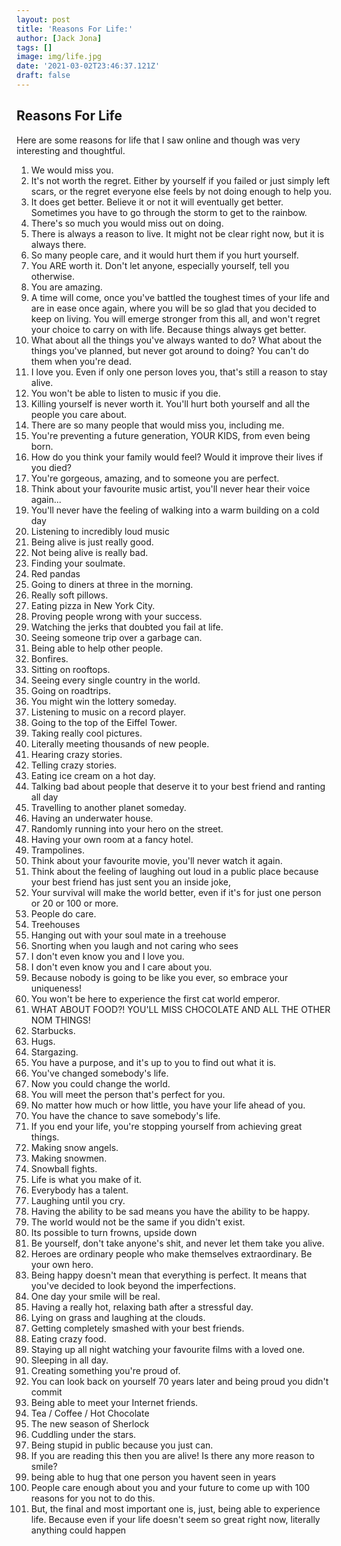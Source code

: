 ```yaml
---
layout: post
title: 'Reasons For Life:'
author: [Jack Jona]
tags: []
image: img/life.jpg
date: '2021-03-02T23:46:37.121Z'
draft: false
---
```


## Reasons For Life

Here are some reasons for life that I saw online and though was very interesting and thoughtful.

1. We would miss you. 
2. It's not worth the regret. Either by yourself if you failed or just simply left scars, or the regret everyone else feels by not doing enough to help you. 
3. It does get better. Believe it or not it will eventually get better. Sometimes you have to go through the storm to get to the rainbow. 
4. There's so much you would miss out on doing. 
5. There is always a reason to live. It might not be clear right now, but it is always there. 
6. So many people care, and it would hurt them if you hurt yourself. 
7. You ARE worth it. Don't let anyone, especially yourself, tell you otherwise. 
8. You are amazing. 
9. A time will come, once you've battled the toughest times of your life and are in ease once again, where you will be so glad that you decided to keep on living. You will emerge stronger from this all, and won't regret your choice to carry on with life. Because things always get better. 
10. What about all the things you've always wanted to do? What about the things you've planned, but never got around to doing? You can't do them when you're dead. 
11. I love you. Even if only one person loves you, that's still a reason to stay alive. 
12. You won't be able to listen to music if you die. 
13. Killing yourself is never worth it. You'll hurt both yourself and all the people you care about. 
14. There are so many people that would miss you, including me. 
15. You're preventing a future generation, YOUR KIDS, from even being born. 
16. How do you think your family would feel? Would it improve their lives if you died? 
17. You're gorgeous, amazing, and to someone you are perfect. 
18. Think about your favourite music artist, you'll never hear their voice again... 
19. You'll never have the feeling of walking into a warm building on a cold day 
20. Listening to incredibly loud music 
21. Being alive is just really good. 
22. Not being alive is really bad. 
23. Finding your soulmate. 
24. Red pandas 
25. Going to diners at three in the morning. 
26. Really soft pillows. 
27. Eating pizza in New York City. 
28. Proving people wrong with your success. 
29. Watching the jerks that doubted you fail at life. 
30. Seeing someone trip over a garbage can. 
31. Being able to help other people. 
32. Bonfires. 
33. Sitting on rooftops. 
34. Seeing every single country in the world. 
35. Going on roadtrips. 
36. You might win the lottery someday. 
37. Listening to music on a record player. 
38. Going to the top of the Eiffel Tower. 
39. Taking really cool pictures. 
40. Literally meeting thousands of new people. 
41. Hearing crazy stories. 
42. Telling crazy stories. 
43. Eating ice cream on a hot day. 
44. Talking bad about people that deserve it to  your best friend and ranting all day 
45. Travelling to another planet someday. 
46. Having an underwater house. 
47. Randomly running into your hero on the street. 
48. Having your own room at a fancy hotel. 
49. Trampolines. 
50. Think about your favourite movie, you'll never watch it again. 
51. Think about the feeling of laughing out loud in a public place because your best friend has just sent you an inside joke, 
52. Your survival will make the world better, even if it's for just one person or 20 or 100 or more. 
53. People do care. 
54. Treehouses 
55. Hanging out with your soul mate in a treehouse 
55. Snorting when you laugh and not caring who sees 
56. I don't even know you and I love you. 
57. I don't even know you and I care about you. 
58. Because nobody is going to be like you ever, so embrace your uniqueness! 
59. You won't be here to experience the first cat world emperor. 
60. WHAT ABOUT FOOD?! YOU'LL MISS CHOCOLATE AND ALL THE OTHER NOM THINGS! 
61. Starbucks. 
62. Hugs. 
63. Stargazing. 
64. You have a purpose, and it's up to you to find out what it is. 
65. You've changed somebody's life. 
66. Now you could change the world. 
67. You will meet the person that's perfect for you. 
68. No matter how much or how little, you have your life ahead of you. 
69. You have the chance to save somebody's life. 
70. If you end your life, you're stopping yourself from achieving great things. 
71. Making snow angels. 
72. Making snowmen. 
73. Snowball fights. 
74. Life is what you make of it. 
75. Everybody has a talent. 
76. Laughing until you cry. 
77. Having the ability to be sad means you have the ability to be happy. 
78. The world would not be the same if you didn't exist. 
79. Its possible to turn frowns, upside down 
80. Be yourself, don't take anyone's shit, and never let them take you alive. 
81. Heroes are ordinary people who make themselves extraordinary. Be your own hero. 
82. Being happy doesn't mean that everything is perfect. It means that you've decided to look beyond the imperfections. 
83. One day your smile will be real. 
84. Having a really hot, relaxing bath after a stressful day. 
85. Lying on grass and laughing at the clouds. 
86. Getting completely smashed with your best friends. 
87. Eating crazy food. 
88. Staying up all night watching your favourite films with a loved one. 
89. Sleeping in all day. 
90. Creating something you're proud of. 
91. You can look back on yourself 70 years later and being proud you didn't commit 
92. Being able to meet your Internet friends. 
93. Tea / Coffee / Hot Chocolate 
94. The new season of Sherlock
95. Cuddling under the stars. 
96. Being stupid in public because you just can. 
97. If you are reading this then you are alive! Is there any more reason to smile? 
98. being able to hug that one person you havent seen in years 
99. People care enough about you and your future to come up with 100 reasons for you not to do this. 
100. But, the final and most important one is, just, being able to experience life. Because even if your life doesn't seem so great right now, literally anything could happen

